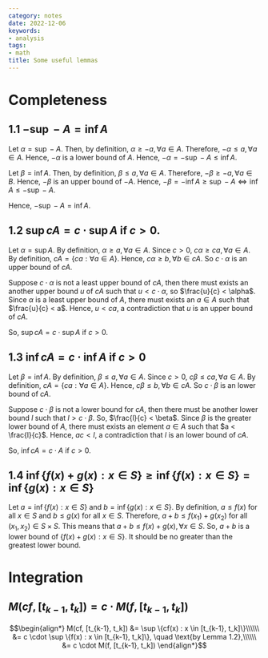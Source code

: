 ```yaml
---
category: notes
date: 2022-12-06
keywords:
- analysis
tags:
- math
title: Some useful lemmas
---
```


# Completeness

## 1.1 $-\sup -A = \inf A$

Let $\alpha = \sup -A$. Then, by definition, $\alpha \ge -a, \forall a \in A$. Therefore, $-\alpha \le a, \forall a \in A$. Hence, $-\alpha$ is a lower bound of $A$. Hence, $-\alpha = - \sup -A \le \inf A$.

Let $\beta = \inf A$. Then, by definition, $\beta \le a, \forall a \in A$. Therefore, $-\beta \ge -a, \forall a \in B$. Hence, $-\beta$ is an upper bound of $-A$. Hence, $-\beta = -\inf A \ge \sup -A \Leftrightarrow \inf A \le -\sup -A$.

Hence, $-\sup -A = \inf A$.

## 1.2 $\sup cA = c \cdot \sup A$ if $c > 0$.

Let $\alpha = \sup A$. By definition, $\alpha \ge a, \forall a \in A$. Since $c > 0$, $c\alpha \ge ca, \forall a \in A$. By definition, $cA = \{ca : \forall a \in A\}$. Hence, $c\alpha \ge b, \forall b \in cA$. So $c \cdot \alpha$ is an upper bound of $cA$.

Suppose $c \cdot \alpha$ is not a least upper bound of $cA$, then there must exists an another upper bound $u$ of $cA$ such that $u < c \cdot \alpha$, so $\frac{u}{c} < \alpha$. Since $\alpha$ is a least upper bound of $A$, there must exists an $a \in A$ such that $\frac{u}{c} < a$. Hence, $u < ca$, a contradiction that $u$ is an upper bound of $cA$.

So, $\sup cA = c \cdot \sup A$ if $c > 0$.

## 1.3 $\inf cA = c \cdot \inf A$ if $c > 0$

Let $\beta = \inf A$. By definition, $\beta \le a, \forall a \in A$. Since $c > 0$, $c\beta \le ca, \forall a \in A$. By definition, $cA = \{ca : \forall a \in A\}$. Hence, $c\beta \le b, \forall b \in cA$. So $c \cdot \beta$ is an lower bound of $cA$.

Suppose $c \cdot \beta$ is not a lower bound for $cA$, then there must be another lower bound $l$ such that $l > c \cdot \beta$. So, $\frac{l}{c} < \beta$. Since $\beta$ is the greater lower bound of $A$, there must exists an element $a \in A$ such that $a < \frac{l}{c}$. Hence, $ac < l$, a contradiction that $l$ is an lower bound of $cA$.

So, $\inf cA = c \cdot A$ if $c > 0$.

## 1.4 $\inf \{f(x) + g(x) : x \in S\} \ge \inf \{f(x) : x \in S\} = \inf \{g(x) : x \in S\}$

Let $a = \inf \{f(x) : x \in S\}$ and $b = \inf \{g(x) : x \in S\}$. By definition, $a \le f(x)$ for all $x \in S$ and $b \le g(x)$ for all $x \in S$. Therefore, $a + b \le f(x_{1}) + g(x_{2})$ for all $(x_{1}, x_{2}) \in S \times S$. This means that $a + b \le f(x) + g(x), \forall x \in S$. So, $a + b$ is a lower bound of $\{f(x) + g(x) : x \in S\}$. It should be no greater than the greatest lower bound.

# Integration

## $M(cf, [t_{k-1}, t_k]) = c \cdot M(f, [t_{k-1}, t_k])$

$$\begin{align*}
M(cf, [t_{k-1}, t_k]) &= \sup \{cf(x) : x \in [t_{k-1}, t_k]\}\\\\\\
&= c \cdot \sup \{f(x) : x \in [t_{k-1}, t_k]\}, \quad \text{by Lemma 1.2},\\\\\\
&= c \cdot M(f, [t_{k-1}, t_k])
\end{align*}$$

